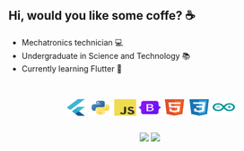 ## Hi, would you like some coffe? ☕

- Mechatronics technician 💻
- Undergraduate in Science and Technology 📚
- Currently learning Flutter 📱

##

<div style="display: inline_block" align="center"><br/>
  <img align="center" height="30" width="40" src="https://github.com/devicons/devicon/blob/master/icons/flutter/flutter-original.svg"/>
  <img align="center" height="30" width="40" src="https://github.com/devicons/devicon/blob/master/icons/python/python-original.svg"/>
  <img align="center" height="30" width="40" src="https://github.com/devicons/devicon/blob/master/icons/javascript/javascript-original.svg"/>
  <img align="center" height="30" width="40" src="https://github.com/devicons/devicon/blob/master/icons/bootstrap/bootstrap-original.svg"/>
  <img align="center" height="30" width="40" src="https://github.com/devicons/devicon/blob/master/icons/html5/html5-original.svg"/>
  <img align="center" height="30" width="40" src="https://github.com/devicons/devicon/blob/master/icons/css3/css3-original.svg"/>
  <img align="center" height="30" width="40" src="https://github.com/devicons/devicon/blob/master/icons/arduino/arduino-original.svg"/>
</div>

##

<div align="center">
  <img height="160em" src="https://github-readme-stats.vercel.app/api?username=niedsonf&show_icons=true&theme=highcontrast" />
  <img height="160em" src="https://github-readme-stats.vercel.app/api/top-langs/?username=niedsonf&layout=compact&theme=highcontrast" />
</div>
